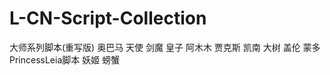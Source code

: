 L-CN-Script-Collection
======================

大师系列脚本(重写版)
奥巴马
天使
剑魔
皇子
阿木木
贾克斯
凯南
大树
盖伦
蒙多
PrincessLeia脚本
妖姬
螃蟹

